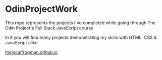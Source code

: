 # OdinProjectWork

This repo represents the projects I've completed while going through The Odin Project's Full Stack JavaScript course

In it you will find many projects demonstrating my skills with HTML, CSS & JavaScript alike

[thelocalfrogman.github.io](https://thelocalfrogman.github.io/OdinProjectWork/)
